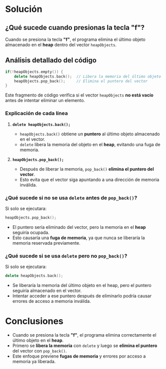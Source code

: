 # Solución

## ¿Qué sucede cuando presionas la tecla "f"?

Cuando se presiona la tecla **"f"**, el programa elimina el último objeto almacenado en el **heap** dentro del vector `heapObjects`.

## Análisis detallado del código

```cpp
if(!heapObjects.empty()) {
    delete heapObjects.back();  // Libera la memoria del último objeto en el heap
    heapObjects.pop_back();     // Elimina el puntero del vector
}
```

Este fragmento de código verifica si el vector `heapObjects` **no está vacío** antes de intentar eliminar un elemento.

### Explicación de cada línea

1. **`delete heapObjects.back();`**
   - `heapObjects.back()` obtiene un **puntero** al último objeto almacenado en el vector.
   - `delete` libera la memoria del objeto en el **heap**, evitando una fuga de memoria.

2. **`heapObjects.pop_back();`**
   - Después de liberar la memoria, `pop_back()` **elimina el puntero del vector**.
   - Esto evita que el vector siga apuntando a una dirección de memoria inválida.


### ¿Qué sucede si no se usa `delete` antes de `pop_back()`?

Si solo se ejecutara:
```cpp
heapObjects.pop_back();
```
- El puntero sería eliminado del vector, pero la memoria en el **heap** seguiría ocupada.
- Esto causaría una **fuga de memoria**, ya que nunca se liberaría la memoria reservada previamente.

### ¿Qué sucede si se usa `delete` pero no `pop_back()`?

Si solo se ejecutara:
```cpp
delete heapObjects.back();
```
- Se liberaría la memoria del último objeto en el heap, pero el puntero seguiría almacenado en el vector.
- Intentar acceder a ese puntero después de eliminarlo podría causar errores de acceso a memoria inválida.

# Conclusiones

- Cuando se presiona la tecla **"f"**, el programa elimina correctamente el último objeto en el **heap**.
- Primero se **libera la memoria** con `delete` y luego se **elimina el puntero** del vector con `pop_back()`.
- Este enfoque previene **fugas de memoria** y errores por acceso a memoria ya liberada.



